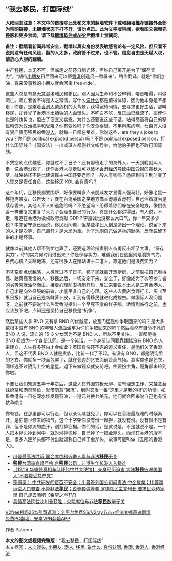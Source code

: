  <h2>“我去移民，打国际线”</h2> <p class="notice"><b>大陆网友注意：本文中的链接除此处和文末的<a href="https://github.com/bannedbook/fanqiang" >翻墙</a>软件下载和<a href="https://github.com/killgcd/justmysocks/blob/master/README.md">翻墙推荐</a>链接外全部为禁网链接，未翻墙状态下打不开，请勿点击。此为文字版禁闻，欲看图文视频完整版和更多禁闻，请下载<a href="https://github.com/bannedbook/fanqiang">翻墙软件或APP</a>后翻墙上禁闻网。</p><p>备注：翻墙看新闻非常安全，翻墙以真实身份发表敏感言论有一定风险，但只看不说则没有任何风险，翻的人太多，政府管不过来，也不管。信息自由是天赋人权，请放心大胆的翻墙。</b></p>  <div class="entry">  <p>中产<a href="https://www.bannedbook.org/bnews/tag/%e7%a7%bb%e6%b0%91/" class="st_tag internal_tag" rel="tag" title="标签 移民 下的日志">移民</a>，本无不可，但临走之前还自制光环，声称自己离开是为了“保存实力”，“期待<a href="https://www.bannedbook.org/bnews/tag/%E5%B0%8F%E6%9C%8B%E5%8F%8B/" class="st_tag internal_tag" rel="tag" title="标签 小朋友 下的日志">小朋友</a>日后回来可以替<a href="https://www.bannedbook.org/bnews/tag/%e9%a6%99%e6%b8%af/" class="st_tag internal_tag" rel="tag" title="标签 香港 下的日志">香港</a>创造另一番将来”。稍作翻译，就是“你们加油，将来没事我的小朋友就会回来 free-ride”。</p> <p>这些人总是有意无意混淆难民和移民。别人因为生命和不公审判，唔走唔得，叫做流亡。流亡者舍不得是人之常情，写什么<a href="https://www.bannedbook.org/bnews/tag/%E8%AF%B4%E4%BB%80%E4%B9%88/" class="st_tag internal_tag" rel="tag" title="标签 说什么 下的日志">说什么</a>都是值得体谅，因为他本身是不想走；你走，是乘着<a href="https://www.bannedbook.org/bnews/tag/%E9%A6%99%E6%B8%AF%E4%BA%BA/" class="st_tag internal_tag" rel="tag" title="标签 香港人 下的日志">香港人</a>道危机的大背景，获得宽待同情，去寻求更好生活，那叫移民，却食光了香港本土牺牲的<a href="https://www.bannedbook.org/bnews/tag/%E4%BA%BA%E8%A1%80%E9%A6%92%E5%A4%B4/" class="st_tag internal_tag" rel="tag" title="标签 人血馒头 下的日志">人血馒头</a>。不吃白不吃，反正血已经流了，豪俾你也是时也势也，但占了便宜又卖乖，为什么还要说这些干话，站得高高将自己的移民粉饰为政治抗争和受难？你有受难吗？你安全得很，不用再焦虑啊。七百万人没有资产资历移民的香<a href="https://www.bannedbook.org/bnews/tag/%e6%b8%af%e4%ba%ba/" class="st_tag internal_tag" rel="tag" title="标签 港人 下的日志">港人</a>，就每一日都在受难，你说这些，are they a joke to you？你们是 political exposed person 吗？不是 political exposed person，打什么国际线？《国安法》一出成班人都删社文帐号啦，给他豹子胆也不敢打国际线。</p>  <p>不凭空刷点优越感，你就过不了日子？还有那班走了的海外人，一天到晚就叫人走，说香港没救了，还作香港人尽走就可以破坏<a href="https://www.bannedbook.org/bnews/tag/%E9%A6%99%E6%B8%AF%E7%BB%8F%E6%B5%8E/" class="st_tag internal_tag" rel="tag" title="标签 香港经济 下的日志">香港经济</a>导致<span class='wp_keywordlink_affiliate'><a href="https://www.bannedbook.org/" title="中国" target="_blank">中国</a></span>受损的春秋大梦，战略路径不是比建设民主中国还要迂回？一般人有钱吗？适应到吗？到时变了人球又是责任自负，这些移民 KOL 会负责吗？</p> <p>这个年代，连移民都要围炉，好像要叫多点亲朋戚友才显得人强马壮。好像老鼠一样拖男带女、公告天下，要在台湾英国之类地方搞香港城香港村，自己活着就当是续存香火。其他人不人知道危险吗？不绝望吗？用得着你们躲在安全地方，像倒夜香一样重复又重复？人为了合理化自己的行为，真是什么都讲得出。有人说，不走，难道在香港为极权政府贡献 GDP？李嘉诚也没那么大口气，你一年交多少税？本来留守派已经说，移民没问题，但某些移民人倒是造出一个理论，说留下来的人才是次等，自己离开才是大局为重。为了洗刷自己做逃兵的耻感，反而说留下来的才是坏事。</p>  <p>就像以前其他人帮不到忙也算了，还要造理论指责别人奋勇反击坏了大事。“保存实力”，你的实力何时用过出来？你是保存实力，难道我们在这里则是浪掷气力，白费心机？天寒地冻，还有很多人在摆站讲十二港人，难道他们是浪费实力？</p> <p>不凭空刷点优越感，人类就过不了日子。移了民就离开热厨房，之前越把自己看得高、越贡高我慢的人，移民之后，一切安定下来，安全了，好像成为了次等参与者的劣等感就油然而生。接着心理防卫机制开启，反过来要说本土人是二等香港人，自己才是向外征服的前锋，才能平复自己的心理。这些人去黄店食野打卡、买《苹果日报》就当自己是新鲜萝卜皮，听到有得移民就进化成蝗虫。做国际人没问题呀，之前就不要说什么热爱香港摆出一个至死不渝的样子嘛。矫情到临行之前，也应该放下吧，点知还是坚持自己移民是“抗争”。</p>  <p>然后某些人拿 BNO 又有拿 BNO 的优越感，放宽门槛是你争取回来的吗？是大多数根本没有 BNO 的年轻人流血坐牢为你们争取回来的吧？然后竟然有自命不凡的 BNO 人说，流亡的 15 岁少女因为不是 BNO 人，所以不用关注。一直都觉得 BNO 都成为一个<a href="https://www.bannedbook.org/bnews/tag/%E8%BA%AB%E4%BB%BD%E8%AE%A4%E5%90%8C/" class="st_tag internal_tag" rel="tag" title="标签 身份认同 下的日志">身份认同</a>，是一个笑话。一个身份认同要靠践踏没有 BNO 的人来建立，人生有多苍白才会如此？英国有偿还不完的道义责任，是他们欠了香港人，但这不代表 BNO 人就是贵族，比新一代了不起。有没有 BNO，都是阴沟里的乞衣，你就多一块面包罢了，就在旁边的乞衣面前趾高气扬。其实你也是乞衣，同样逃不过阴沟上空的星星。退下来做观众就安份吧，仲要扮主角，配角都未轮到你啦。</p> <p>不要让我们知道五年十年之后，这些人在外国穷极无聊、没有理想工作，又挂念丝袜奶茶和港菜蒸鱼，就借啲意“回流”，到时又发一番“这里才是我的根”的矫情。如果香港有一日在深水埗发现石油，一港元兑换七美元，他们就会回来说自己也有份抗争吧？</p>  <p>你有钱，在那里都可以行走，但认亲认戚就免了。你可以在香港最危难的时候离开，是你前世修来的福气，这个十字架你没有份一起担，就没有份。没有份不是有罪，但不是你流的血汗，别打算窃据。你们的话，是就说是，不是就说不是。一个人把木斧头掉到河中，就对河神谎称，自己掉了一把金斧头。而现在香港的版本是，很多人连斧头都不付出就谎称自己掉了金斧头，故事可能叫做《丑陋的香港人》。</p> <ul class='op-related-articles' title='相关阅读'> <li><a href='https://www.bannedbook.org/bnews/comments/20201220/1451729.html' target='_blank'>川普最高法胜诉 国会席位和选举人票与非法<b>移民</b>无关</a></li> <li><a href='https://www.bannedbook.org/bnews/headline/20201220/1451716.html' target='_blank'><b>移民</b>台湾审查趋严格 台<b>移民</b>公司：非港生年长港人入籍难</a></li> <li><a href='https://www.bannedbook.org/bnews/bannedvideo/20201220/1451602.html' target='_blank'>【12/19 华盛顿真相车队环绕中共大使馆】 亲身经历迫害 大陆<b>移民</b>告诫美国人“不要接受共产党”</a></li> <li><a href='https://www.bannedbook.org/bnews/cbnews/20201219/1451150.html' target='_blank'>蓬佩奥： 中共研发的疫苗不安全；川普签外国公司问责法 中企危矣；川普赢诉讼人口普查 不算非法<b>移民</b>；说壹套做壹套 罗德岛民主党州长 要求民众待家里 自己却去酒吧【希望之声TV】</a></li> <li><a href='https://www.bannedbook.org/bnews/comments/20201219/1450930.html' target='_blank'>美最高法院裁决川普获胜：众院席位与非法<b>移民</b>数量无关</a></li> </ul> <p class="texttj"> <a href="https://github.com/bannedbook/fanqiang/wiki/V2ray%E6%9C%BA%E5%9C%BA" target="_blank">V2free机场25%引荐返利：全平台免费SS/V2ray节点+经济套餐高速翻墙</a><br/> <a href="https://github.com/bannedbook/fanqiang/wiki/%E7%A6%81%E9%97%BB%E7%BD%91%E5%AE%89%E5%8D%93%E7%BF%BB%E5%A2%99%E6%96%B0%E9%97%BBAPP" target="_blank">免费PC翻墙、安卓VPN翻墙APP</a></p><p>作者 Patreon</p><a name='sharetosocial'></a>       <div><b>本文的图文或视频完整版</b>：<a href='https://www.bannedbook.org/bnews/comments/20201221/1452111.html'>“我去移民，打国际线”</a></div>  </div><!--END ENTRY--> <div class="postfooter"> <div>本文标签：<a href="https://www.bannedbook.org/bnews/tag/%E4%BA%BA%E8%A1%80%E9%A6%92%E5%A4%B4/" rel="tag">人血馒头</a>, <a href="https://www.bannedbook.org/bnews/tag/%E5%B0%8F%E6%9C%8B%E5%8F%8B/" rel="tag">小朋友</a>, <a href="https://www.bannedbook.org/bnews/tag/%e6%b8%af%e4%ba%ba/" rel="tag">港人</a>, <a href="https://www.bannedbook.org/bnews/tag/%e7%a7%bb%e6%b0%91/" rel="tag">移民</a>, <a href="https://www.bannedbook.org/bnews/tag/%E8%AF%B4%E4%BB%80%E4%B9%88/" rel="tag">说什么</a>, <a href="https://www.bannedbook.org/bnews/tag/%E8%BA%AB%E4%BB%BD%E8%AE%A4%E5%90%8C/" rel="tag">身份认同</a>, <a href="https://www.bannedbook.org/bnews/tag/%e9%a6%99%e6%b8%af/" rel="tag">香港</a>, <a href="https://www.bannedbook.org/bnews/tag/%E9%A6%99%E6%B8%AF%E4%BA%BA/" rel="tag">香港人</a>, <a href="https://www.bannedbook.org/bnews/tag/%E9%A6%99%E6%B8%AF%E7%BB%8F%E6%B5%8E/" rel="tag">香港经济</a></div>  </div><!--END POSTFOOTER--> 
